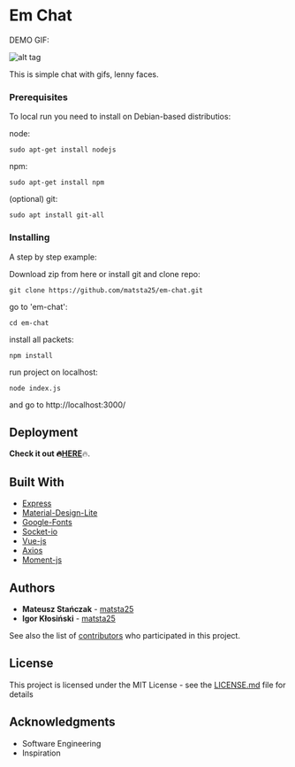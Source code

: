 # Em Chat

DEMO GIF:

<img src="https://github.com/matsta25/em-chat/blob/master/e-m_demogif.gif" alt="alt tag" style="max-width:100%;">

This is simple chat with gifs, lenny faces.

### Prerequisites

To local run you need to install on Debian-based distributios:

node:
```
sudo apt-get install nodejs
```

npm:
```
sudo apt-get install npm
```

(optional) git:
```
sudo apt install git-all
```

### Installing

A step by step example: 

Download zip from here or install git and clone repo:

```
git clone https://github.com/matsta25/em-chat.git
```

go to 'em-chat':

```
cd em-chat
```

install all packets:

```
npm install
```

run project on localhost:

```
node index.js
```

and go to http://localhost:3000/

## Deployment

<b>Check it out :fire:<a href="https://e-m.herokuapp.com/">HERE</a></b>:fire:.

## Built With

* [Express](https://expressjs.com/) 
* [Material-Design-Lite](https://getmdl.io/) 
* [Google-Fonts](https://fonts.google.com/) 
* [Socket-io](https://socket.io/) 
* [Vue-js](https://vuejs.org/)
* [Axios](https://github.com/axios/axios)
* [Moment-js](https://momentjs.com/)

## Authors

* **Mateusz Stańczak** - [matsta25](https://github.com/matsta25)
* **Igor Kłosiński** - [matsta25](https://github.com/IgorKIX)

See also the list of [contributors](https://github.com/your/project/contributors) who participated in this project.

## License

This project is licensed under the MIT License - see the [LICENSE.md](LICENSE.md) file for details

## Acknowledgments

* Software Engineering 
* Inspiration
